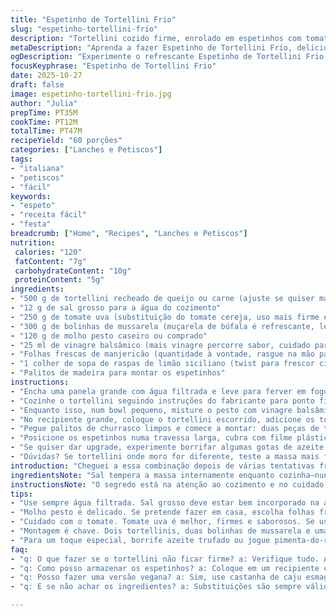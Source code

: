 ```yaml
---
title: "Espetinho de Tortellini Frio"
slug: "espetinho-tortellini-frio"
description: "Tortellini cozido firme, enrolado em espetinhos com tomate cereja e bolinhas de mussarela, envolvido por molho pesto com vinagre balsâmico e manjericão fresco. Receita com toque de limão siciliano para frescor extra, ideal para festas e petiscos rápidos. O processo exige atenção ao ponto 'al dente' e mistura delicada para preservar texturas e sabores. Pode substituir o tomate cereja por tomate uva para variações visuais e sensoriais. Fácil, colorido, e refrescante, oferece equilíbrio entre o ácido do vinagre e o cremoso da mussarela em lindas camadas no palito."
metaDescription: "Aprenda a fazer Espetinho de Tortellini Frio, delicioso e fresco. Ideal para festas, recheado de sabores únicos e texturas crocantes."
ogDescription: "Experimente o refrescante Espetinho de Tortellini Frio. Perfeito para petiscos e festas, combina tortellini, mussarela e tomate. Sabor incrível."
focusKeyphrase: "Espetinho de Tortellini Frio"
date: 2025-10-27
draft: false
image: espetinho-tortellini-frio.jpg
author: "Julia"
prepTime: PT35M
cookTime: PT12M
totalTime: PT47M
recipeYield: "60 porções"
categories: ["Lanches e Petiscos"]
tags:
- "italiana"
- "petiscos"
- "fácil"
keywords:
- "espeto"
- "receita fácil"
- "festa"
breadcrumb: ["Home", "Recipes", "Lanches e Petiscos"]
nutrition: 
 calories: "120"
 fatContent: "7g"
 carbohydrateContent: "10g"
 proteinContent: "5g"
ingredients:
- "500 g de tortellini recheado de queijo ou carne (ajuste se quiser mais cobertura de molho)"
- "12 g de sal grosso para a água do cozimento"
- "250 g de tomate uva (substituição do tomate cereja, uso mais firme e menos doce)"
- "300 g de bolinhas de mussarela (muçarela de búfala é refrescante, lembre de secar bem)"
- "120 g de molho pesto caseiro ou comprado"
- "25 ml de vinagre balsâmico (mais vinagre percorre sabor, cuidado para não deixar ácido demais)"
- "Folhas frescas de manjericão (quantidade à vontade, rasgue na mão para liberar aroma)"
- "1 colher de sopa de raspas de limão siciliano (twist para frescor cítrico inesperado)"
- "Palitos de madeira para montar os espetinhos"
instructions:
- "Encha uma panela grande com água filtrada e leve para ferver em fogo alto; quando a fervura estiver viva e barulhenta, adicione o sal para realçar o sabor do tortellini — esse toque é fundamental para que massa absorva o tempero."
- "Cozinhe o tortellini seguindo instruções do fabricante para ponto firme, porém não duro — toque na massa, deve resistir sem quebrar. Experimente 1-2 minutos a mais do indicado geralmente ajuda a evitar que a massa fique mole demais. Cozinhei tortellini muitas vezes demais e vira papa. Escorra e passe imediatamente em água fria para cessar o cozimento — você verá vapor sumindo e massa ficando opaca, sinal que a temperatura caiu."
- "Enquanto isso, num bowl pequeno, misture o pesto com vinagre balsâmico e às raspas de limão siciliano — esse limão traz uma camada fresca que equilibra o peso do pesto. Rasgue as folhas de manjericão na mão ao invés de cortar com faca para preservar os óleos essenciais e junte à mistura."
- "No recipiente grande, coloque o tortellini escorrido, adicione os tomates uva já lavados e secos com pano ou papel, porque excesso de água dilui o molho. Agora vem o lance: jogue o molho pesto por cima e misture suavemente. Mano, mistura agressiva amassa a massa e libera água, deixando o prato aguado. Use colher de pau ou espátula larga, movimento lento, de baixo para cima."
- "Pegue palitos de churrasco limpos e comece a montar: duas peças de tortellini, duas bolinhas de mussarela e uma uva. A sequência é por equilíbrio visual e pra que cada mordida tenha todos os elementos. Você pode variar a quantidade de mussarela pra reduzir um pouco as calorias e deixar a montagem mais leve."
- "Posicione os espetinhos numa travessa larga, cubra com filme plástico ou utilize tampa própria e leve à geladeira ao menos 30 minutos antes de servir — isso deixa os sabores mais integrados e refrescantes, além de firmar a mousse de molho no exterior da massa."
- "Se quiser dar upgrade, experimente borrifar algumas gotas de azeite extra-virgem trufado antes de servir, ou polvilhar pimenta-do-reino moída na hora — aroma que corta a doçura do tomate e muda o conjunto."
- "Dúvidas? Se tortellini onde moro for diferente, teste a massa mais firme; ou se não encontrar mussarela de búfala, substitua por queijo fresco minas em bolinhas. O molho pode ser feito com castanha de caju para versão vegana, substituindo o queijo do pesto."
introduction: "Cheguei a essa combinação depois de várias tentativas frustradas com saladas de massa que ficavam aguadas, sem textura, sem graça. A sacada foi controlar o ponto da massa para que sustente na montagem do espetinho e resfriar rápido para evitar que o molho 'derreta' tudo. Traga o frescor e acidez do vinagre e o aroma do manjericão fresco para segurar o conjunto. O limão siciliano serve de truque para dar aquela levantada no sabor e impedir que o pesto fique pesado demais. Textura, aroma e sabor andam juntos. As pequenas bolinhas de mussarela, refredadas, fazem um contraponto cremoso enquanto o tomate estoura com suculência ao morder. Servi em festa e acabou antes do esperado. Vale experimentar com outros recheios de tortellini também—carne, ricota, até versões vegetarianas funcionam."
ingredientsNote: "Sal tempera a massa internamente enquanto cozinha—nunca pule. Rasteie o uso do vinagre; muito pode tornar ácido e mascarar o pesto. Opte por tomates uva para textura consistente; se usar cereja, ajustar a quantidade para evitar excesso de água. A mussarela precisa estar seca, pat dry sempre; senão o caldo acumula e torna os espetinhos escorregadios. Pesto caseiro pode ser substituído por variações com nozes ou castanhas; para quem não gosta de manjericão, salsa pode ser uma alternativa. Raspas de limão siciliano são chave para dar um toque leve e complexo. Os espetinhos são práticos para servir em encontros e evitam o desperdício, pois já controlam as porções. E lembre-se: palitos devem estar limpos e secos. Se não encontrar tudo, adaptar com a criatividade é importante para manter a essência."
instructionsNote: "O segredo está na atenção ao cozimento e no cuidado ao misturar os ingredientes. O tortellini deve estar firme — nem cru, nem mole demais — para que aguente a montagem no palito. A fervura deve ser alta ao adicionar o sal para que a massa absorva o tempero. Resfriar direto em água fria para parar de cozinhar evita que fiquem pastosos. Misturar devagar o pesto com o tomate e a massa evita que a água do tomate estrague o molho. Monte na sequência certa para equilíbrio de sabores e aparência visual. O tempo mínimo na geladeira é para firmar o molho nos ingredientes e integrar sabores. Sirva gelado para melhor experiência, evitando que a mussarela derreta e o molho vire caldo. Pequenos truques como raspar limão na mistura e usar palitos adequados fazem diferença e refletem experiência."
tips:
- "Use sempre água filtrada. Sal grosso deve estar bem incorporado na água antes de colocar o tortellini, isso realça o sabor. Se a água não ferver intensamente o cozimento falha. Cheque o ponto com a boca. O ponto 'al dente' é crucial. Cozinhe 1-2 minutos a mais se for necessário. Escorra logo e leve à água fria para parar o cozimento. Vaporização é sinal de resfriamento."
- "Molho pesto é delicado. Se pretende fazer em casa, escolha folhas frescas de manjericão, nada de seco. Alterne com castanhas ou nozes. Isso muda o sabor. Use raspas de limão siciliano, o toque de acidez faz mágica. Rasgue as folhas de manjericão com a mão para liberar o aroma. Isso eleva o frescor e mantém o pesto vibrante. Mistura deve ser suave."
- "Cuidado com o tomate. Tomate uva é melhor, firmes e saborosos. Se usar cereja, ajuste a quantidade. Excesso de água do tomate dilui o molho. Não coloque diretamente do desenho, seque todos os ingredientes antes. A mussarela deve estar seca, pat dry. Caso contrário, o caldo acumula no prato. Troque por queijo minas se não achar mussarela de búfala."
- "Montagem é chave. Dois tortellinis, duas bolinhas de mussarela e uma uva. Fácil de fazer. Cada mordida precisa equilibrar todos os sabores. A algua de mussarela deve estar leve, use palitos grandes para mais segurança. Trinta minutos na geladeira são essenciais para firmar tudo. Isso permite que os sabores se unam. Sempre sirva gelado para manter a estrutura do prato."
- "Para um toque especial, borrife azeite trufado ou jogue pimenta-do-reino. Primeiro o sabor da mussarela, depois a acidez do tomate. Se preferir, use azeitona em vez de mussarela, dá um sabor incrível. Troque o pesto por outro molho que você gosta. É sempre bom fazer adaptações. No final, a prática traz inovação."
faq:
- "q: O que fazer se o tortellini não ficar firme? a: Verifique tudo. Água deve ferver bem antes de adicionar. O sal faz diferença. Use uma colher de madeira. Misture devagar. Não deixe muito, 1 ou 2 minutos é o ponto."
- "q: Como posso armazenar os espetinhos? a: Coloque em um recipiente com tampa. Dura até 3 dias na geladeira. Não deixe perto de coisas fortes. Mantenha longe de frutas como abacaxi. Eles estragam o sabor."
- "q: Posso fazer uma versão vegana? a: Sim, use castanha de caju esmagada no pesto. A mussarela pode ser substituída por tofu ou não usar nada. Importante: ajuste os temperos. Use ervas frescas."
- "q: E se não achar os ingredientes? a: Substituições são sempre válidas. Conte com tomates comuns, as bolinhas de queijo podem ser trocadas por um queijo fresco. Sempre teste e adapte o que fizer melhor."

---
```

